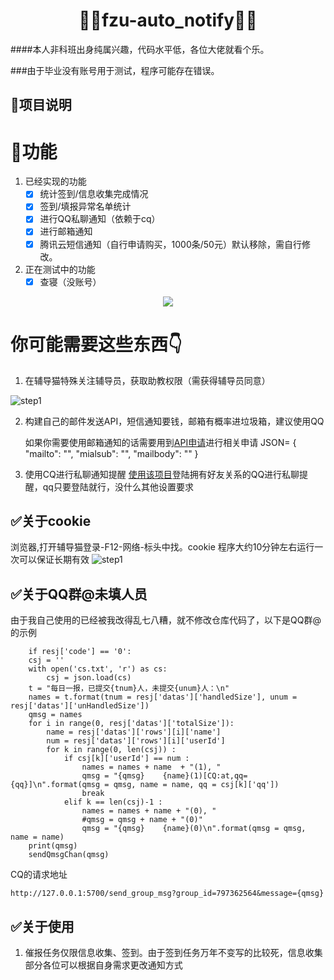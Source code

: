 <h1 align="center">🏳️‍🌈fzu-auto_notify🏳️‍🌈</h1>
 ####本人非科班出身纯属兴趣，代码水平低，各位大佬就看个乐。
 
 ###由于毕业没有账号用于测试，程序可能存在错误。
    

## 👑项目说明


    
# 👑功能

1. 已经实现的功能
    - [x] 统计签到/信息收集完成情况
    - [x] 签到/填报异常名单统计
    - [x] 进行QQ私聊通知（依赖于cq）
    - [x] 进行邮箱通知
    - [x] 腾讯云短信通知（自行申请购买，1000条/50元）默认移除，需自行修改。
2. 正在测试中的功能
    - [x] 查寝（没账号）
<p align="center"><img src="https://github.com/xyr365/auto_notify/blob/main/IMG/total.png?raw=true"/></p>

# 你可能需要这些东西👇


1. 在辅导猫特殊关注辅导员，获取助教权限（需获得辅导员同意）

![step1](https://github.com/xyr365/auto_notify/blob/main/IMG/fo.png?raw=true)

2. 构建自己的邮件发送API，短信通知要钱，邮箱有概率进垃圾箱，建议使用QQ

    如果你需要使用邮箱通知的话需要用到[API申请](https://mp.weixin.qq.com/s?__biz=MzA3NzMwNjM0MA==&mid=2649807321&idx=1&sn=35710d5df1f778b83f2a38c8e7a0ddf9&chksm=87507952b027f0444cfdfd03e7bc8d992ead5cdc2ddaa787d8405ea5f49412581693fa4617e9&mpshare=1&scene=23&srcid=10071p9HrVkTV194DXVtDeWz&sharer_sharetime=1633540006916&sharer_shareid=cde0c199d9f6ce11f7bcb010f1564c15#rd)进行相关申请
    JSON=
            {
            "mailto": "",
            "mialsub": "",
            "mailbody": ""
            }

3. 使用CQ进行私聊通知提醒
    [使用该项目](https://github.com/Mrs4s/go-cqhttp)登陆拥有好友关系的QQ进行私聊提醒，qq只要登陆就行，没什么其他设置要求

## ✅关于cookie
浏览器,打开辅导猫登录-F12-网络-标头中找。cookie 程序大约10分钟左右运行一次可以保证长期有效
![step1](https://github.com/xyr365/auto_notify/blob/main/IMG/fo.png?raw=true)

    
## ✅关于QQ群@未填人员
   由于我自己使用的已经被我改得乱七八糟，就不修改仓库代码了，以下是QQ群@的示例

        if resj['code'] == '0':
        csj = ''
        with open('cs.txt', 'r') as cs:
            csj = json.load(cs)
        t = "每日一报，已提交{tnum}人，未提交{unum}人：\n"
        names = t.format(tnum = resj['datas']['handledSize'], unum = resj['datas']['unHandledSize'])
        qmsg = names
        for i in range(0, resj['datas']['totalSize']):
            name = resj['datas']['rows'][i]['name']
            num = resj['datas']['rows'][i]['userId']
            for k in range(0, len(csj)) :
                if csj[k]['userId'] == num :
                    names = names + name  + "(1), "
                    qmsg = "{qmsg}    {name}(1)[CQ:at,qq={qq}]\n".format(qmsg = qmsg, name = name, qq = csj[k]['qq'])
                    break
                elif k == len(csj)-1 :
                    names = names + name + "(0), "
                    #qmsg = qmsg + name + "(0)"
                    qmsg = "{qmsg}    {name}(0)\n".format(qmsg = qmsg, name = name)
        print(qmsg)
        sendQmsgChan(qmsg)
    
   CQ的请求地址
    
    http://127.0.0.1:5700/send_group_msg?group_id=797362564&message={qmsg}
    
## ✅关于使用
1. 催报任务仅限信息收集、签到。由于签到任务万年不变写的比较死，信息收集部分各位可以根据自身需求更改通知方式
